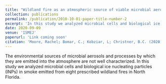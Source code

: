```yaml
---
title: "Wildland fire as an atmospheric source of viable microbial aerosols and biological ice nucleating particles"
collection: publications
permalink: /publication/2010-10-01-paper-title-number-2
excerpt: 'In this study we analyzed microbial cells and biological ice nucleating particles (INPs) in smoke emitted from eight prescribed wildland fires in North Florida.'
date: 2020-09-09
venue: 'ISMEJ'
paperurl: 'Link coming soon'
citation: 'Moore, Rachel; Bomar, C.; Kobziar, L; Christner, B.C. (2020). Wildland fire as an atmospheric source of viable microbial aerosols and biological ice nucleating particles. <i>ISMEJ</i>.'
---
```

The environmental sources of microbial aerosols and processes by which they are emitted into the atmosphere are not well characterized. In this study we analyzed microbial cells and biological ice nucleating particles (INPs) in smoke emitted from eight prescribed wildland fires in North Florida.

